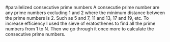 #parallelized consecutive prime numbers
  A consecutie prime number are any prime numbers excluding 1 and 2 where the minimum distance between the prime numbers is 2.
  Such as 5 and 7, 11 and 13, 17 and 19, etc.
  To increase efficiency I used the sieve of eratosthenes to find all the prime numbers from 1 to N. Then we go through it once more to calculate the consecutive prime numbers.
